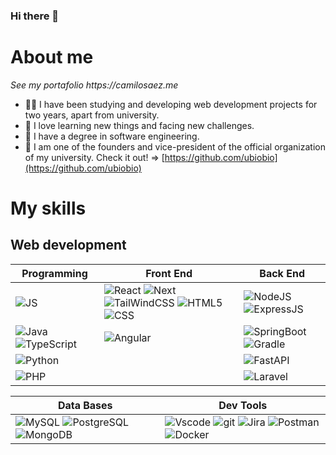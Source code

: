 ### Hi there 👋

# About me 

_See my portafolio https://camilosaez.me_

- 👨‍🎓 I have been studying and developing web development projects for two years, apart from university.
- 🌱 I love learning new things and facing new challenges.
- 🧠 I have a degree in software engineering.
- 📢 I am one of the founders and vice-president of the official organization of my university. Check it out! => [https://github.com/ubiobio](https://github.com/ubiobio)

# My skills

## Web development

| **Programming** |**Front End** |**Back End**|
|---|---|---|
|![JS](https://img.shields.io/badge/JavaScript-323330?style=for-the-badge&logo=javascript&logoColor=F7DF1E)| ![React](https://img.shields.io/badge/React-20232A?style=for-the-badge&logo=react&logoColor=61DAFB) ![Next](https://img.shields.io/badge/Next.js-000?logo=nextdotjs&logoColor=fff&style=for-the-badge) ![TailWindCSS](https://img.shields.io/badge/Tailwind_CSS-38B2AC?style=for-the-badge&logo=tailwind-css&logoColor=white) ![HTML5](https://img.shields.io/badge/HTML5-E34F26?style=for-the-badge&logo=html5&logoColor=white) ![CSS](https://img.shields.io/badge/CSS3-1572B6?style=for-the-badge&logo=css3&logoColor=white) | ![NodeJS](https://img.shields.io/badge/Node.js-339933?style=for-the-badge&logo=nodedotjs&logoColor=white) ![ExpressJS](https://img.shields.io/badge/Express.js-000000?style=for-the-badge&logo=express&logoColor=white) 
| ![Java](https://img.shields.io/badge/Java-ED8B00?style=for-the-badge&logo=openjdk&logoColor=white)  ![TypeScript](https://img.shields.io/badge/typescript-%23007ACC.svg?style=for-the-badge&logo=typescript&logoColor=white)| ![Angular](https://img.shields.io/badge/Angular-DD0031?style=for-the-badge&logo=angular&logoColor=white)  | ![SpringBoot](https://img.shields.io/badge/Spring_Boot-F2F4F9?style=for-the-badge&logo=spring-boot) ![Gradle](https://img.shields.io/badge/Gradle-02303A?style=for-the-badge&logo=gradle&logoColor=white)|
 ![Python](https://img.shields.io/badge/python-3670A0?style=for-the-badge&logo=python&logoColor=ffdd54) || ![FastAPI](https://img.shields.io/badge/FastAPI-005571?style=for-the-badge&logo=fastapi) 
 ![PHP](https://img.shields.io/badge/php-%23777BB4.svg?style=for-the-badge&logo=php&logoColor=white) || ![Laravel](https://img.shields.io/badge/laravel-%23FF2D20.svg?style=for-the-badge&logo=laravel&logoColor=white)


| **Data Bases** | **Dev Tools** |
| --- | --- |
|![MySQL](https://img.shields.io/badge/MySQL-005C84?style=for-the-badge&logo=mysql&logoColor=white) ![PostgreSQL](https://img.shields.io/badge/PostgreSQL-316192?style=for-the-badge&logo=postgresql&logoColor=white) ![MongoDB](https://img.shields.io/badge/MongoDB-4EA94B?style=for-the-badge&logo=mongodb&logoColor=white) | ![Vscode](https://img.shields.io/badge/VSCode-0078D4?style=for-the-badge&logo=visual%20studio%20code&logoColor=white) ![git](	https://img.shields.io/badge/GIT-E44C30?style=for-the-badge&logo=git&logoColor=white) ![Jira](https://img.shields.io/badge/Jira-232F3E?style=for-the-badge&logo=JiraSoftware&logoColor=0052CC) ![Postman](https://img.shields.io/badge/Postman-FF6C37?style=for-the-badge&logo=postman&logoColor=white) ![Docker](https://img.shields.io/badge/docker-%230db7ed.svg?style=for-the-badge&logo=docker&logoColor=white)
